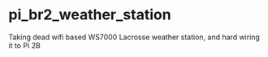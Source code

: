 # pi_br2_weather_station
Taking dead wifi based WS7000 Lacrosse weather station, and hard wiring it to Pi 2B
